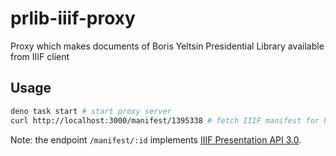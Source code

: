 # prlib-iiif-proxy

Proxy which makes documents of Boris Yeltsin Presidential Library available from IIIF client

## Usage

```bash
deno task start # start proxy server
curl http://localhost:3000/manifest/1395338 # fetch IIIF manifest for https://www.prlib.ru/item/1395338
```

Note: the endpoint `/manifest/:id` implements [IIIF Presentation API 3.0](https://iiif.io/api/presentation/3.0/).
